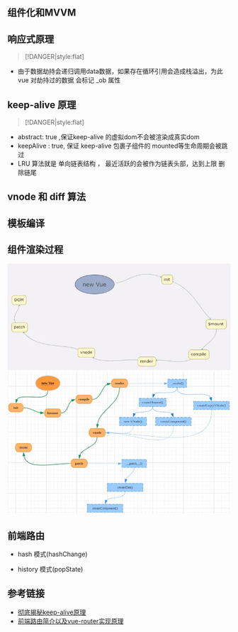 ## 组件化和MVVM

## 响应式原理



> [!DANGER|style:flat]
- 由于数据劫持会递归调用data数据，如果存在循环引用会造成栈溢出，为此vue 对劫持过的数据 会标记 _ob 属性

## keep-alive 原理


> [!DANGER|style:flat]
- abstract: true ,保证keep-alive 的虚拟dom不会被渲染成真实dom
- keepAlive : true, 保证 keep-alive 包裹子组件的 mounted等生命周期会被跳过
- LRU 算法就是 单向链表结构 ， 最近活跃的会被作为链表头部，达到上限 删除链尾


## vnode 和 diff 算法

## 模板编译

## 组件渲染过程

![渲染1](../../assets/vue/渲染1.jpg)
![渲染2](../../assets/vue/渲染2.jpg)



## 前端路由

- hash 模式(hashChange)

- history 模式(popState)



## 参考链接

- [彻底揭秘keep-alive原理](https://juejin.cn/post/6844903837770203144)
- [前端路由简介以及vue-router实现原理](https://zhuanlan.zhihu.com/p/37730038)
